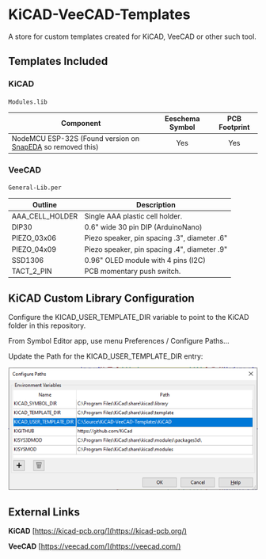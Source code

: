 # KiCAD-VeeCAD-Templates

A store for custom templates created for KiCAD, VeeCAD or other such tool.

## Templates Included

### KiCAD

`Modules.lib`

| Component                                                                                                                                                                    | Eeschema Symbol | PCB Footprint |
| ---------------------------------------------------------------------------------------------------------------------------------------------------------------------------- | :-------------: | :-----------: |
| NodeMCU ESP-32S (Found version on [SnapEDA](https://www.snapeda.com/parts/ESP32-DEVKITC-32D-F/Espressif%20Systems/view-part/?ref=dk&t=esp-32s&con_ref=None) so removed this) |       Yes       |      Yes      |

### VeeCAD

`General-Lib.per`

| Outline         | Description                                  |
| --------------- | -------------------------------------------- |
| AAA_CELL_HOLDER | Single AAA plastic cell holder.              |
| DIP30           | 0.6" wide 30 pin DIP (ArduinoNano)           |
| PIEZO_03x06     | Piezo speaker, pin spacing .3", diameter .6" |
| PIEZO_04x09     | Piezo speaker, pin spacing .4", diameter .9" |
| SSD1306         | 0.96" OLED module with 4 pins (I2C)          |
| TACT_2_PIN      | PCB momentary push switch.                   |

## KiCAD Custom Library Configuration

Configure the KICAD\_USER\_TEMPLATE\_DIR variable to point to the KiCAD folder in this repository.

From Symbol Editor app, use menu Preferences / Configure Paths...

Update the Path for the KICAD\_USER\_TEMPLATE\_DIR entry:

![Environment variables dialog](Images/KiCAD-Environment-Variables.png)

## External Links

**KiCAD**
[https://kicad-pcb.org/](https://kicad-pcb.org/)

**VeeCAD**
[https://veecad.com/](https://veecad.com/)